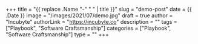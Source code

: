 +++
title = "{{ replace .Name "-" " " | title }}"
slug = "demo-post"
date = {{ .Date }}
image = "/images/2021/07/demo.jpg"
draft = true
author = "Incubyte"
authorLink = "https://incubyte.co"
description = ""
tags = ["Playbook", "Software Craftsmanship"]
categories = ["Playbook", "Software Craftsmanship"]
type = ""
+++
